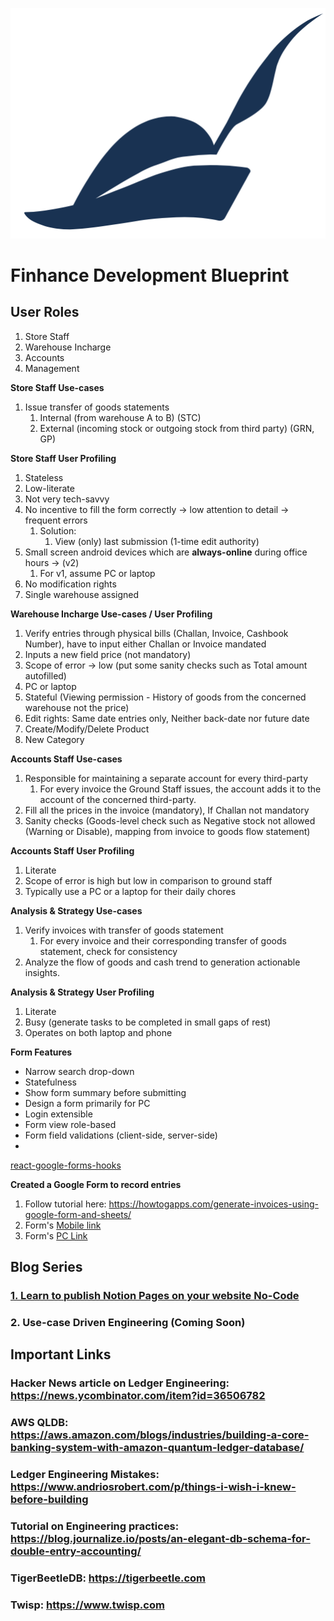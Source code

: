 ![Untitled](/piper-hat.png)

# Finhance Development Blueprint

## User Roles

1. Store Staff
2. Warehouse Incharge
3. Accounts
4. Management

**Store Staff Use-cases**

1. Issue transfer of goods statements
    1. Internal (from warehouse A to B) (STC)
    2. External (incoming stock or outgoing stock from third party) (GRN, GP)

**Store Staff User Profiling**

1. Stateless
2. Low-literate
3. Not very tech-savvy
4. No incentive to fill the form correctly → low attention to detail → frequent errors 
    1. Solution:
        1. View (only) last submission (1-time edit authority)
5. Small screen android devices which are **always-online** during office hours → (v2)
    1. For v1, assume PC or laptop
6. No modification rights
7. Single warehouse assigned

**Warehouse Incharge Use-cases / User Profiling**

1. Verify entries through physical bills (Challan, Invoice, Cashbook Number), have to input either Challan or Invoice mandated
2. Inputs a new field price (not mandatory)
3. Scope of error → low (put some sanity checks such as Total amount autofilled)
4. PC or laptop
5. Stateful (Viewing permission - History of goods from the concerned warehouse not the price)
6. Edit rights: Same date entries only, Neither back-date nor future date
7. Create/Modify/Delete Product
8. New Category

**Accounts Staff Use-cases**

1. Responsible for maintaining a separate account for every third-party
    1. For every invoice the Ground Staff issues, the account adds it to the account of the concerned third-party.
2. Fill all the prices in the invoice (mandatory), If Challan not mandatory
3. Sanity checks (Goods-level check such as Negative stock not allowed (Warning or Disable), mapping from invoice to goods flow statement)

**Accounts Staff User Profiling**

1. Literate
2. Scope of error is high but low in comparison to ground staff 
3. Typically use a PC or a laptop for their daily chores

**Analysis & Strategy Use-cases**

1. Verify invoices with transfer of goods statement
    1. For every invoice and their corresponding transfer of goods statement, check for consistency
2. Analyze the flow of goods and cash trend to generation actionable insights.

**Analysis & Strategy User Profiling**

1. Literate
2. Busy (generate tasks to be completed in small gaps of rest)
3. Operates on both laptop and phone

**************************Form Features**************************

- Narrow search drop-down
- Statefulness
- Show form summary before submitting
- Design a form primarily for PC
- Login extensible
- Form view role-based
- Form field validations (client-side, server-side)
- 

[react-google-forms-hooks](https://www.npmjs.com/package/react-google-forms-hooks)


**Created a Google Form to record entries**

1. Follow tutorial here: https://howtogapps.com/generate-invoices-using-google-form-and-sheets/
2. Form's [Mobile link](https://forms.gle/7nBqXiHWdrB7XWjQA)
3. Form's [PC Link](https://forms.gle/wN9zXKZ8kRwAwcgk9)

## Blog Series

### [1. Learn to publish Notion Pages on your website No-Code](/blog/blog1/content.md)

### 2. Use-case Driven Engineering (Coming Soon)


## Important Links

### Hacker News article on Ledger Engineering: https://news.ycombinator.com/item?id=36506782
### AWS QLDB: https://aws.amazon.com/blogs/industries/building-a-core-banking-system-with-amazon-quantum-ledger-database/
### Ledger Engineering Mistakes: https://www.andriosrobert.com/p/things-i-wish-i-knew-before-building
### Tutorial on Engineering practices: https://blog.journalize.io/posts/an-elegant-db-schema-for-double-entry-accounting/
### TigerBeetleDB: https://tigerbeetle.com
### Twisp: https://www.twisp.com